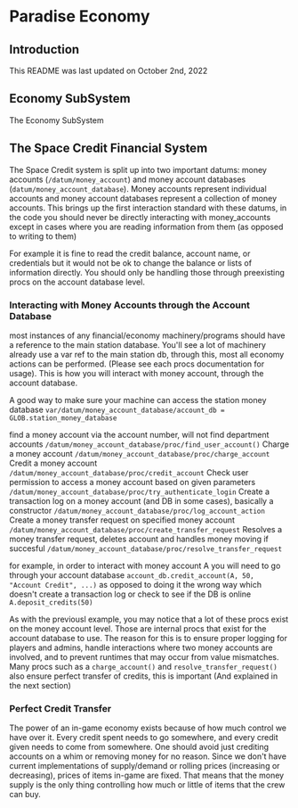 # Paradise Economy

## Introduction
This README was last updated on October 2nd, 2022

## Economy SubSystem
The Economy SubSystem

## The Space Credit Financial System
The Space Credit system is split up into two important datums: money accounts (`/datum/money_account`) and money account databases (`datum/money_account_database`). Money accounts represent individual accounts and money account databases represent a collection of money accounts. This brings up the first interaction standard with these datums, in the code you should never be directly interacting with money_accounts except in cases where you are reading information from them (as opposed to writing to them)

For example it is fine to read the credit balance, account name, or credentials but it would not be ok to change the balance or lists of information directly. You should only be handling those through preexisting procs on the account database level.

### Interacting with Money Accounts through the Account Database
most instances of any financial/economy machinery/programs should have a reference to the main station
database. You'll see a lot of machinery already use a var ref to the main station db, through this, most all economy actions can be performed. (Please see each procs documentation for usage). This is how you will interact with money account, through the account database.

A good way to make sure your machine can access the station money database
`var/datum/money_account_database/account_db = GLOB.station_money_database`

find a money account via the account number, will not find department accounts
`/datum/money_account_database/proc/find_user_account()`
Charge a money account
`/datum/money_account_database/proc/charge_account`
Credit a money account
`/datum/money_account_database/proc/credit_account`
Check user permission to access a money account based on given parameters
`/datum/money_account_database/proc/try_authenticate_login`
Create a transaction log on a money account (and DB in some cases), basically a constructor
`/datum/money_account_database/proc/log_account_action`
Create a money transfer request on specified money account
`/datum/money_account_database/proc/create_transfer_request`
Resolves a money transfer request, deletes account and handles money moving if succesful
`/datum/money_account_database/proc/resolve_transfer_request`

for example, in order to interact with money account A you will need to go through your account database
`account_db.credit_account(A, 50, "Account Credit", ...)`
as opposed to doing it the wrong way which doesn't create a transaction log or check to see if the DB is online
`A.deposit_credits(50)`

As with the previousl example, you may notice that a lot of these procs exist on the money account level. Those are internal procs that exist for the account database to use. The reason for this is to ensure proper logging for players and admins, handle interactions where two money accounts are involved, and to prevent runtimes that may occur from value mismatches. Many procs such as a `charge_account()` and `resolve_transfer_request()` also ensure perfect transfer of credits, this is important (And explained in the next section)

### Perfect Credit Transfer
The power of an in-game economy exists because of how much control we have over it. Every credit spent needs to go somewhere, and every credit given needs to come from somewhere. One should avoid just crediting accounts on a whim or removing money for no reason. Since we don't have current implementations of supply/demand or rolling prices (increasing or decreasing), prices of items in-game are fixed. That means that the money supply is the only thing controlling how much or little of items that the crew can buy.


